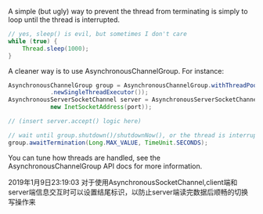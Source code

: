 A simple (but ugly) way to prevent the thread from terminating is simply to loop until the thread is interrupted.

```java
// yes, sleep() is evil, but sometimes I don't care
while (true) {
    Thread.sleep(1000);
}
```

A cleaner way is to use AsynchronousChannelGroup. For instance:
```java
AsynchronousChannelGroup group = AsynchronousChannelGroup.withThreadPool(Executors
            .newSingleThreadExecutor());
AsynchronousServerSocketChannel server = AsynchronousServerSocketChannel.open(group).bind(
            new InetSocketAddress(port));

// (insert server.accept() logic here)

// wait until group.shutdown()/shutdownNow(), or the thread is interrupted:
group.awaitTermination(Long.MAX_VALUE, TimeUnit.SECONDS);
```

You can tune how threads are handled, see the AsynchronousChannelGroup API docs for more information.

2019年1月9日23:19:03
对于使用AsynchronousSocketChannel,client端和server端信息交互时可以设置结尾标识，以防止server端读完数据后顺畅的切换写操作来